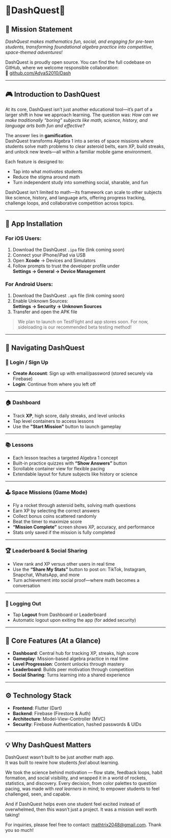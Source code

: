 # 🚀DashQuest🚀

## 🎯 Mission Statement  
*DashQuest makes mathematics fun, social, and engaging for pre-teen students, transforming foundational algebra practice into competitive, space-themed adventures!*

DashQuest is proudly open source. You can find the full codebase on GitHub, where we welcome responsible collaboration:  
🔗 [github.com/AdyaS2010/Dash](https://github.com/AdyaS2010/Dash)

---

## 🎮 Introduction to DashQuest

At its core, DashQuest isn’t just another educational tool—it’s part of a larger shift in how we approach learning. The question was: *How can we make traditionally “boring” subjects like math, science, history, and language arts both fun and effective?*

The answer lies in **gamification**.  
DashQuest transforms Algebra 1 into a series of space missions where students solve math problems to clear asteroid belts, earn XP, build streaks, and unlock new levels—all within a familiar mobile game environment.

Each feature is designed to:
- Tap into what *motivates* students  
- Reduce the stigma around math  
- Turn independent study into something social, sharable, and fun

DashQuest isn’t limited to math—its framework can scale to other subjects like science, history, and language arts, offering progress tracking, challenge loops, and collaborative competition across topics.

---

## 📲 App Installation

### For iOS Users:
1. Download the DashQuest `.ipa` file (link coming soon)  
2. Connect your iPhone/iPad via USB  
3. Open **Xcode** → Devices and Simulators  
4. Follow prompts to trust the developer profile under  
   **Settings → General → Device Management**

### For Android Users:
1. Download the DashQuest `.apk` file (link coming soon)  
2. Enable Unknown Sources:  
   **Settings → Security → Unknown Sources**  
3. Transfer and open the APK file

> We plan to launch on TestFlight and app stores soon. For now, sideloading is our recommended beta testing method!

---

## 🧭 Navigating DashQuest

### 🔐 Login / Sign Up
- **Create Account**: Sign up with email/password (stored securely via Firebase)  
- **Login**: Continue from where you left off

---

### 🏠 Dashboard
- Track **XP**, high score, daily streaks, and level unlocks  
- Tap level containers to access lessons  
- Use the **"Start Mission"** button to launch gameplay  

---

### 📚 Lessons
- Each lesson teaches a targeted Algebra 1 concept  
- Built-in practice quizzes with **“Show Answers”** button  
- Scrollable container view for flexible pacing  
- Extendable layout for future subjects like history or science  

---

### 🕹️ Space Missions (Game Mode)
- Fly a rocket through asteroid belts, solving math questions  
- Earn XP by selecting the correct answers  
- Collect bonus coins scattered randomly  
- Beat the timer to maximize score  
- **“Mission Complete”** screen shows XP, accuracy, and performance  
- Stats only saved if the mission is fully completed  

---

### 🏆 Leaderboard & Social Sharing
- View rank and XP versus other users in real time  
- Use the **“Share My Stats”** button to post on:
  TikTok, Instagram, Snapchat, WhatsApp, and more  
- Turn achievement into social proof—where math becomes a conversation

---

### 🔐 Logging Out
- Tap **Logout** from Dashboard or Leaderboard  
- Automatic logout upon exiting the app (for added security)

---

## 🌟 Core Features (At a Glance)

- **Dashboard**: Central hub for tracking XP, streaks, high score  
- **Gameplay**: Mission-based algebra practice in real time  
- **Level Progression**: Content unlocks through mastery  
- **Leaderboard**: Builds peer motivation through competition  
- **Social Sharing**: Turns learning into a shared experience

---

## ⚙️ Technology Stack

- **Frontend**: Flutter (Dart)  
- **Backend**: Firebase (Firestore & Auth)  
- **Architecture**: Model-View-Controller (MVC)  
- **Security**: Firebase Authentication, hashed passwords & UIDs

---

## 💡 Why DashQuest Matters

DashQuest wasn’t built to be just another math app.  
It was built to rewire how students *feel* about learning.

We took the science behind motivation — flow state, feedback loops, habit formation, and social visibility, and wrapped it in a world of rockets, statistics, and discovery. Every decision, from color palettes to question pacing, was made with *real learners* in mind; to empower students to feel challenged, seen, and capable.

And if DashQuest helps even one student feel excited instead of overwhelmed, then this wasn’t just a project. 
It was a mission well worth taking!

For inquiries, please feel free to contact: mathtrix2048@gmail.com.
Thank you so much!
